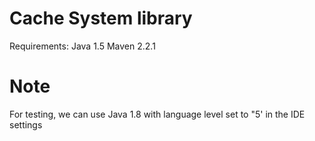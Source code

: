 # Cache System library

Requirements:
Java 1.5
Maven 2.2.1

# Note
For testing, we can use Java 1.8 with language level set to "5' in the IDE settings
